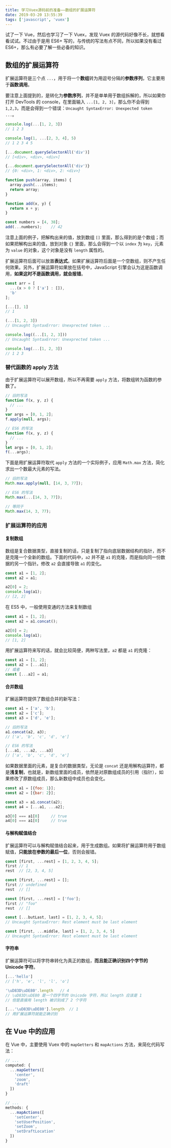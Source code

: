 ```yaml
---
title: 学习Vuex源码前的准备——数组的扩展运算符
date: 2019-03-20 13:55:39
tags: ['javascript', 'vuex']
---
```

试了一下 Vue，然后也学习了一下 Vuex，发现 Vuex 的源代码好像不长，就想看看试试。不过由于是用 ES6+ 写的，与传统的写法有点不同，所以如果没有看过 ES6+，那么有必要了解一些必备的知识。

## 数组的扩展运算符

扩展运算符是三个点 `...`，用于将一个**数组**转为用逗号分隔的**参数序列**，它主要用于**函数调用**。

要注意上面提到的，是转化为**参数序列**，并不是单单用于数组拆解的，所以如果你打开 DevTools 的 console，在里面输入 `...[1, 2, 3]`，那么你不会得到 `1,2,3`，而是会得到一个错误：`Uncaught SyntaxError: Unexpected token ...`。

```javascript
console.log(...[1, 2, 3])
// 1 2 3

console.log(1, ...[2, 3, 4], 5)
// 1 2 3 4 5

[...document.querySelectorAll('div')]
// [<div>, <div>, <div>]

{...document.querySelectorAll('div')}
// {0: <div>, 1: <div>, 2: <div>}

function push(array, items) {
  array.push(...items);
  return array;
}

function add(x, y) {
  return x + y;
}

const numbers = [4, 38];
add(...numbers);    // 42
```

注意上面的例子，把解构出来的值，放到数组 `[]` 里面，那么得到的是个数组；而如果把解构出来的值，放到对象 `{}` 里面，那么会得到一个以 `index` 为 `key`，元素为 `value` 的对象，这个对象是没有 `length` 属性的。

扩展运算符后面可以放置**表达式**。如果扩展运算符后面是一个空数组，则不产生任何效果。另外，扩展运算符如果放在括号中，JavaScript 引擎会认为这是函数调用，**如果这时不是函数调用，就会报错**。

```javascript
const arr = [
  ...(x > 0 ? ['a'] : []),
  'b'
];

[...[], 1]
// 1

(...[1, 2, 3])
// Uncaught SyntaxError: Unexprected token ...

console.log((...[1, 2, 3]))
// Uncaught SyntaxError: Unexprected token ...

console.log(...[1, 2, 3])
// 1 2 3
```

### 替代函数的 apply 方法

由于扩展运算符可以展开数组，所以不再需要 `apply` 方法，将数组转为函数的参数了。

```javascript
// 旧的写法
function f(x, y, z) {
  // ...
}
var args = [0, 1, 2];
f.apply(null, args);

// ES6 的写法
function f(x, y, z) {
  // ...
}
let args = [0, 1, 2];
f(...args);
```

下面是用扩展运算符取代 `apply` 方法的一个实际例子，应用 `Math.max` 方法，简化求出一个数最大元素的写法。

```javascript
// 旧的写法
Math.max.apply(null, [14, 3, 77]);

// ES6 的写法
Math.max(...[14, 3, 77]);

// 等同于
Math.max(14, 3, 77);
```

### 扩展运算符的应用

#### 复制数组

数组是复合数据类型，直接复制的话，只是复制了指向底层数据结构的指针，而不是克隆一个全新的数组。下面的代码中，`a2` 并不是 `a1` 的克隆，而是指向同一份数据的另一个指针。修改 `a2` 会直接导致 `a1` 的变化。

```javascript
const a1 = [1, 2];
const a2 = a1;

a2[0] = 2;
console.log(a1);
// [2, 2]
```

在 ES5 中，一般使用变通的方法来复制数组

```javascript
const a1 = [1, 2];
const a2 = a1.concat();

a2[0] = 2;
console.log(a1);
// [1, 2]
```

用扩展运算符来写的话，就会比较简便，两种写法里，`a2` 都是 `a1` 的克隆：

```javascript
const a1 = [1, 2];
const a2 = [...a1];
// 或者
const [...a2] = a1;
```

#### 合并数组

扩展运算符提供了数组合并的新写法：

```javascript
const a1 = ['a', 'b'];
const a2 = ['c'];
const a3 = ['d', 'e'];

// 旧的写法
a1.concat(a2, a3);
// ['a', 'b', 'c', 'd', 'e']

// ES6 的写法
[...a1, ...a2, ...a3]
// ['a', 'b', 'c', 'd', 'e']
```

如果数据里面的元素，是复合的数据类型，无论是 `concat` 还是用解构运算符，都是**浅复制**，也就是，新数组里面的成员，依然是对原数组成员的引用（指针），如果修改了原数组成员，那么新数组中成员也会变化。

```javascript
const a1 = [{foo: 1}];
const a2 = [{bar: 2}];

const a3 = a1.concat(a2);
const a4 = [...a1, ...a2];

a3[0] === a1[0]     // true
a4[0] === a1[0]     // true
```

#### 与解构赋值结合

扩展运算符可以与解构赋值结合起来，用于生成数组。如果将扩展运算符用于数组赋值，**只能放在参数的最后一位**，否则会报错。

```javascript
const [first, ...rest] = [1, 2, 3, 4, 5];
first // 1
rest  // [2, 3, 4, 5]

const [first, ...rest] = [];
first // undefined
rest  // []

const [first, ...rest] = ['foo'];
first // "foo"
rest  // []

const [...butLast, last] = [1, 2, 3, 4, 5];
// Uncaught SyntaxError: Rest element must be last element

const [first, ...middle, last] = [1, 2, 3, 4, 5]
// Uncaught SyntaxError: Rest element must be last element
```

#### 字符串

扩展运算符可以将字符串转化为真正的数组，**而且能正确识别四个字节的 Unicode 字符**。

```javascript
[...'hello']
// ['h', 'e', 'l', 'l', 'o']

'\uD83D\uDE80'.length   // 4
// \uD83D\uDE80 是一个四字节的 Unicode 字符，所以 length 应该是 1
// 但是直接用 length 被识别成了 2 个字符

[...'\uD83D\uDE80'].length  // 1
// 用扩展运算符就能正确识别
```

## 在 Vue 中的应用

在 Vue 中，主要使用 Vuex 中的 `mapGetters` 和 `mapActions` 方法，来简化代码写法：

```javascript
// ...
computed: {
  ...mapGetters([
    'center',
    'zoom',
    'draft'
  ])
}

// ...
methods: {
  ...mapActions([
    'setCenter',
    'setUserPosition',
    'setZoom',
    'setDraftLocation'
  ])
}
```